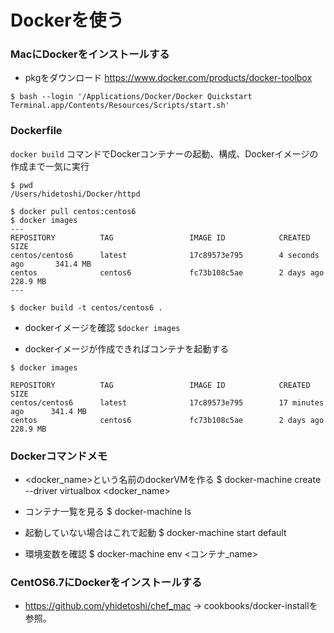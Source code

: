 # Dockerを使う

### MacにDockerをインストールする
- pkgをダウンロード
https://www.docker.com/products/docker-toolbox

`$ bash --login '/Applications/Docker/Docker Quickstart Terminal.app/Contents/Resources/Scripts/start.sh'`


### Dockerfile
`docker build` コマンドでDockerコンテナーの起動、構成、Dockerイメージの作成まで一気に実行
```
$ pwd
/Users/hidetoshi/Docker/httpd

$ docker pull centos:centos6
$ docker images
---
REPOSITORY          TAG                 IMAGE ID            CREATED             SIZE
centos/centos6      latest              17c89573e795        4 seconds ago       341.4 MB
centos              centos6             fc73b108c5ae        2 days ago          228.9 MB
---

$ docker build -t centos/centos6 .
```

- dockerイメージを確認
`$docker images`

- dockerイメージが作成できればコンテナを起動する

```
$ docker images

REPOSITORY          TAG                 IMAGE ID            CREATED             SIZE
centos/centos6      latest              17c89573e795        17 minutes ago      341.4 MB
centos              centos6             fc73b108c5ae        2 days ago          228.9 MB
```



### Dockerコマンドメモ
- <docker_name>という名前のdockerVMを作る
$ docker-machine create --driver virtualbox <docker_name>

- コンテナ一覧を見る
$ docker-machine ls

- 起動していない場合はこれで起動
$ docker-machine start default

- 環境変数を確認
$ docker-machine env <コンテナ_name>

### CentOS6.7にDockerをインストールする
- https://github.com/yhidetoshi/chef_mac
-> cookbooks/docker-installを参照。
